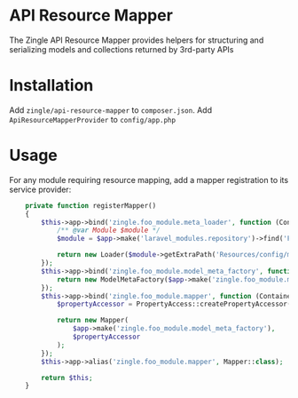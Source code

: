 # API Resource Mapper
The Zingle API Resource Mapper provides helpers for structuring and serializing models and collections returned by 3rd-party APIs

# Installation
Add `zingle/api-resource-mapper` to `composer.json`. Add `ApiResourceMapperProvider` to `config/app.php`

# Usage
For any module requiring resource mapping, add a mapper registration to its service provider:

```php
    private function registerMapper()
    {
        $this->app->bind('zingle.foo_module.meta_loader', function (Container $app) {
            /** @var Module $module */
            $module = $app->make('laravel_modules.repository')->find('FooModule');

            return new Loader($module->getExtraPath('Resources/config/mapping'));
        });
        $this->app->bind('zingle.foo_module.model_meta_factory', function (Container $app) {
            return new ModelMetaFactory($app->make('zingle.foo_module.meta_loader'));
        });
        $this->app->bind('zingle.foo_module.mapper', function (Container $app) {
            $propertyAccessor = PropertyAccess::createPropertyAccessor();

            return new Mapper(
                $app->make('zingle.foo_module.model_meta_factory'),
                $propertyAccessor
            );
        });
        $this->app->alias('zingle.foo_module.mapper', Mapper::class);

        return $this;
    }
```